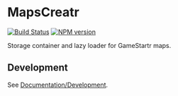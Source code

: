 <!-- {{Top}} -->
# MapsCreatr
[![Build Status](https://travis-ci.org/FullScreenShenanigans/MapsCreatr.svg?branch=master)](https://travis-ci.org/FullScreenShenanigans/MapsCreatr)
[![NPM version](https://badge.fury.io/js/mapscreatr.svg)](http://badge.fury.io/js/mapscreatr)

Storage container and lazy loader for GameStartr maps.
<!-- {{/Top}} -->

<!-- {{Development}} -->
## Development

See [Documentation/Development](https://github.com/FullScreenShenanigans/Documentation).


<!-- {{/Development}} -->
